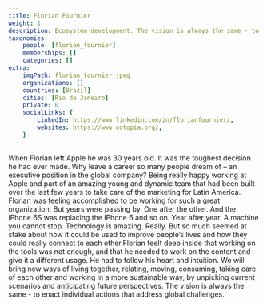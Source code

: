 ```yaml
---
title: Florian Fournier
weight: 1
description: Ecosystem development. The vision is always the same - to enact individual actions that address global challenges.
taxonomies:
    people: [florian_fournier]
    memberships: []
    categories: []
extra:
    imgPath: florian_fournier.jpeg
    organizations: []
    countries: [Brazil]
    cities: [Rio de Janeiro]
    private: 0
    socialLinks: {
        LinkedIn: https://www.linkedin.com/in/florianfournier/,
        websites: https://www.ootopia.org/,
    }
---
```


When Florian left Apple he was 30 years old. It was the toughest decision he had ever made. Why leave a career so many people dream of – an executive position in the global company? Being really happy working at Apple and part of an amazing young and dynamic team that had been built over the last few years to take care of the marketing for Latin America. Florian was feeling accomplished to be working for such a great organization. But years were passing by. One after the other. And the iPhone 6S was replacing the iPhone 6 and so on. Year after year. A machine you cannot stop. Technology is amazing. Really. But so much seemed at stake about how it could be used to improve people’s lives and how they could really connect to each other.Florian feelt deep inside that working on the tools was not enough, and that he needed to work on the content and give it a different usage. He had to follow his heart and intuition. We will bring new ways of living together, relating, moving, consuming, taking care of each other and working in a more sustainable way, by unpicking current scenarios and anticipating future perspectives. The vision is always the same - to enact individual actions that address global challenges.
